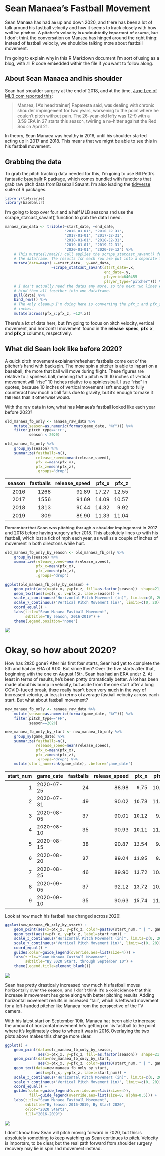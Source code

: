 Sean Manaea’s Fastball Movement
================

Sean Manaea has had an up and down 2020, and there has been a lot of
talk around his fastball velocity and how it seems to track closely with
how well he pitches. A pitcher’s velocity is undoubtedly important of
course, but I don’t think the conversation on Manaea has hinged around
the right thing: instead of fastball velocity, we should be talking more
about fastball movement.

I’m going to explain why in this R Markdown document I’m sort of using
as a blog, with all R code embedded within the file if you want to
follow along.

## About Sean Manaea and his shoulder

Sean had shoulder surgery at the end of 2018, and at the time, [Jane Lee
of MLB.com reported
this](https://www.mlb.com/news/a-s-sean-manaea-has-shoulder-surgery-c295372404):

> Manaea, \[A’s head trainer\] Paparesta said, was dealing with chronic
> shoulder impingement for two years, worsening to the point where he
> couldn’t pitch without pain. The 26-year-old lefty was 12-9 with a
> 3.59 ERA in 27 starts this season, twirling a no-hitter against the
> Red Sox on April 21.

In theory, Sean Manaea was healthy in 2016, until his shoulder started
acting up in 2017 and 2018. This means that we might be able to see this
in his fastball movement.

## Grabbing the data

To grab the pitch tracking data needed for this, I’m going to use Bill
Petti’s fantastic [baseballr](https://github.com/BillPetti/baseballr) R
package, which comes bundled with functions that grab raw pitch data
from Baseball Savant. I’m also loading the
[tidyverse](https://www.tidyverse.org/) suite of R packages.

``` r
library(tidyverse)
library(baseballr)
```

I’m going to loop over four and a half MLB seasons and use the
scrape\_statcast\_savant() function to grab the data I need.

``` r
manaea_raw_data <- tribble(~start_date, ~end_date,
                           "2016-01-01", "2016-12-31",
                           "2017-01-01", "2017-12-31",
                           "2018-01-01", "2018-12-31",
                           "2019-01-01", "2019-12-31",
                           "2020-01-01", "2020-09-12") %>%
    # This mutate()/map2() call applies the scrape_statcast_savant() function to every start and end date in
    # the dataframe. The results for each row are put into a separate third column called "data".
    mutate(data=map2(.x=start_date, .y=end_date,
                     ~scrape_statcast_savant(start_date=.x,
                                             end_date=.y,
                                             playerid=640455,
                                             player_type="pitcher"))) %>%
    # I don't actually need the dates any more, so the next two lines extract the Baseball Savant data and
    # bind them all together into one dataframe.
    pull(data) %>%
    bind_rows() %>%
    # The only cleanup I'm doing here is converting the pfx_x and pfx_z pitch movement columns from feet to
    # inches.
    mutate(across(pfx_x:pfx_z, ~12*.x))
```

There’s a lot of data here, but I’m going to focus on pitch velocity,
vertical movement, and horizontal movement, found in the
**release\_speed**, **pfx\_x**, and **pfx\_z** columns, respectively.

## What did Sean look like before 2020?

A quick pitch movement explainer/refresher: fastballs come out of the
pitcher’s hand with backspin. The more spin a pitcher is able to impart
on a baseball, the more that ball will move during flight. These figures
are relative to a spinless ball, meaning that a pitch with 10 inches of
vertical movement will “rise” 10 inches relative to a spinless ball. I
use “rise” in quotes, because 10 inches of vertical movement isn’t
enough to fully counteract how much a ball falls due to gravity, but
it’s enough to make it fall less than it otherwise would.

With the raw data in tow, what has Manaea’s fastball looked like each
year before 2020?

``` r
old_manaea_fb_only <- manaea_raw_data %>%
    mutate(season=as.numeric(format(game_date, "%Y"))) %>%
    filter(pitch_type=="FF",
           season < 2020)

old_manaea_fb_only %>%
    group_by(season) %>%
    summarize(fastballs=n(),
              release_speed=mean(release_speed),
              pfx_x=mean(pfx_x),
              pfx_z=mean(pfx_z),
              .groups="drop")
```

| season | fastballs | release\_speed | pfx\_x | pfx\_z |
| -----: | --------: | -------------: | -----: | -----: |
|   2016 |      1268 |          92.89 |  17.27 |  12.55 |
|   2017 |      1556 |          91.69 |  14.09 |  10.57 |
|   2018 |      1313 |          90.44 |  14.32 |   9.92 |
|   2019 |       309 |          89.90 |  11.33 |  11.04 |

Remember that Sean was pitching through a shoulder impingement in 2017
and 2018 before having surgery after 2018. This absolutely lines up with
his fastball, which lost a tick of mph each year, as well as a couple of
inches of movement in both directions while hurt.

``` r
old_manaea_fb_only_by_season <- old_manaea_fb_only %>%
    group_by(season) %>%
    summarize(release_speed=mean(release_speed),
              pfx_x=mean(pfx_x),
              pfx_z=mean(pfx_z),
              .groups="drop")

ggplot(old_manaea_fb_only_by_season) +
    geom_point(aes(x=pfx_x, y=pfx_z, fill=as.factor(season)), shape=21, alpha=0.5, size=20, color="transparent") +
    geom_text(aes(x=pfx_x, y=pfx_z, label=season)) +
    scale_x_continuous("Horizontal Pitch Movement (in)", limits=c(0, 20)) +
    scale_y_continuous("Vertical Pitch Movement (in)", limits=c(0, 20)) +
    coord_equal() +
    labs(title="Sean Manaea Fastball Movement",
         subtitle="By Season, 2016-2019") +
    theme(legend.position="none")
```

![](README_files/figure-gfm/before_2020_graph-1.png)<!-- -->

# Okay, so how about 2020?

How has 2020 gone? After his first four starts, Sean had yet to complete
the 5th and had an ERA of 9.00. But since then? Over the five starts
after that, beginning with the one on August 15th, Sean has had an ERA
under 2. At least in terms of results, he’s been pretty dramatically
better. A lot has been made about his bump in velocity, but aside from
the one start after a long COVID-fueled break, there really hasn’t been
very much in the way of increased velocity, at least in terms of average
fastball velocity across each start. But what about fastball movement?

``` r
new_manaea_fb_only <- manaea_raw_data %>%
    mutate(season=as.numeric(format(game_date, "%Y"))) %>%
    filter(pitch_type=="FF",
           season==2020)

new_manaea_fb_only_by_start <- new_manaea_fb_only %>%
    group_by(game_date) %>%
    summarize(fastballs=n(),
              release_speed=mean(release_speed),
              pfx_x=mean(pfx_x),
              pfx_z=mean(pfx_z),
              .groups="drop") %>%
    mutate(start_num=rank(game_date), .before="game_date")
```

| start\_num | game\_date | fastballs | release\_speed | pfx\_x | pfx\_z |
| ---------: | :--------- | --------: | -------------: | -----: | -----: |
|          1 | 2020-07-25 |        24 |          88.98 |   9.75 |  10.95 |
|          2 | 2020-07-31 |        49 |          90.02 |  10.78 |  11.49 |
|          3 | 2020-08-05 |        37 |          90.01 |  10.12 |   9.76 |
|          4 | 2020-08-10 |        35 |          90.93 |  10.11 |  11.83 |
|          5 | 2020-08-15 |        38 |          90.87 |  12.54 |   9.92 |
|          6 | 2020-08-20 |        37 |          89.04 |  13.85 |   8.85 |
|          7 | 2020-08-25 |        46 |          89.90 |  13.72 |  10.98 |
|          8 | 2020-09-05 |        37 |          92.12 |  13.72 |  10.25 |
|          9 | 2020-09-10 |        35 |          90.63 |  15.74 |  11.07 |

Look at how much his fastball has changed across 2020\!

``` r
ggplot(new_manaea_fb_only_by_start) +
    geom_point(aes(x=pfx_x, y=pfx_z, color=paste0(start_num, " | ", game_date)), shape=1, size=6, stroke=2) +
    geom_text(aes(x=pfx_x, y=pfx_z, label=start_num)) +
    scale_x_continuous("Horizontal Pitch Movement (in)", limits=c(0, 20)) +
    scale_y_continuous("Vertical Pitch Movement (in)", limits=c(0, 20)) +
    coord_equal() +
    guides(color=guide_legend(override.aes=list(size=4))) +
    labs(title="Sean Manaea Fastball Movement",
         subtitle="By 2020 Start, through September 10") +
    theme(legend.title=element_blank())
```

![](README_files/figure-gfm/2020_by_start_graph-1.png)<!-- -->

Sean has pretty drastically increased how much his fastball moves
horizontally over the season, and I don’t think it’s a coincidence that
this increase in movement has gone along with better pitching results.
Adding horizontal movement results in increased “tail”, which is
leftward movement for a left-handed pitcher like Manaea from the
perspective of the TV camera.

With his latest start on September 10th, Manaea has been able to
increase the amount of horizontal movement he’s getting on his fastball
to the point where it’s legitimately close to where it was in 2016.
Overlaying the two plots above makes this change more clear.

``` r
ggplot() +
    geom_point(data=old_manaea_fb_only_by_season,
               aes(x=pfx_x, y=pfx_z, fill=as.factor(season)), shape=21, alpha=0.3, size=20, color="transparent") +
    geom_point(data=new_manaea_fb_only_by_start,
               aes(x=pfx_x, y=pfx_z, color=paste0(start_num, " | ", game_date)), shape=1, size=6, stroke=2) +
    geom_text(data=new_manaea_fb_only_by_start,
              aes(x=pfx_x, y=pfx_z, label=start_num)) +
    scale_x_continuous("Horizontal Pitch Movement (in)", limits=c(0, 20)) +
    scale_y_continuous("Vertical Pitch Movement (in)", limits=c(0, 20)) +
    coord_equal() +
    guides(color=guide_legend(override.aes=list(size=4)),
           fill=guide_legend(override.aes=list(size=8, alpha=0.5))) +
    labs(title="Sean Manaea Fastball Movement",
         subtitle="By Season 2016-2019, By Start 2020",
         color="2020 Starts",
         fill="2016-2019")
```

![](README_files/figure-gfm/combined_graph-1.png)<!-- -->

I don’t know how Sean will pitch moving forward in 2020, but this is
absolutely something to keep watching as Sean continues to pitch.
Velocity is important, to be clear, but the real path forward from
shoulder surgery recovery may lie in spin and movement instead.
